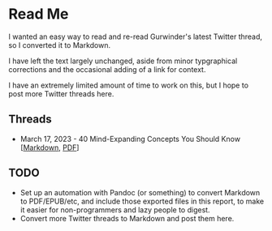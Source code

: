 # Read Me

I wanted an easy way to read and re-read Gurwinder's latest Twitter thread, so I converted it to Markdown.

I have left the text largely unchanged, aside from minor typgraphical corrections and the occasional adding of a link for context.

I have an extremely limited amount of time to work on this, but I hope to post more Twitter threads here.

## Threads
- March 17, 2023 - 40 Mind-Expanding Concepts You Should Know [[Markdown](2023-03-17.markdown), [PDF](2023-03-17.pdf)]


## TODO

- Set up an automation with Pandoc (or something) to convert Markdown to PDF/EPUB/etc, and include those exported files in this report, to make it easier for non-programmers and lazy people to digest.
- Convert more Twitter threads to Markdown and post them here.